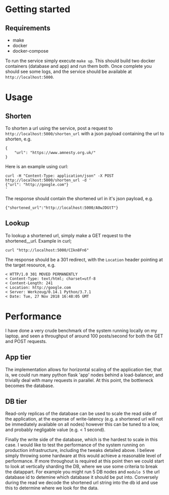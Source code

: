# Getting started

## Requirements

 - make
 - docker
 - docker-compose

To run the service simply execute `make up`. This should build two docker containers (database and app) and run them both. Once complete you should see some logs, and the service should be available at `http://localhost:5000`.

# Usage

## Shorten

To shorten a url using the service, post a request to `http://localhost:5000/shorten_url` with a json payload containing the url to shorten, e.g.
```
{
    "url": "https://www.amnesty.org.uk/"
}
```
Here is an example using curl:
```
curl -H "Content-Type: application/json" -X POST http://localhost:5000/shorten_url -d '
{"url": "http://google.com"}
'
```
The response should contain the shortened url in it's json payload, e.g.
```
{"shortened_url":"http://localhost:5000/A0wJDGtT"}
```

## Lookup

To lookup a shortened url, simply make a GET request to the shortened__url. Example in curl;
```
curl "http://localhost:5000/CIkn8Fn6"
```
The response should be a 301 redirect, with the `Location` header pointing at the target resource, e.g.
```
< HTTP/1.0 301 MOVED PERMANENTLY
< Content-Type: text/html; charset=utf-8
< Content-Length: 241
< Location: http://google.com
< Server: Werkzeug/0.14.1 Python/3.7.1
< Date: Tue, 27 Nov 2018 16:48:05 GMT
```

# Performance
I have done a very crude benchmark of the system running locally on my laptop, and seen a throughput of around 100 posts/second for both the GET and POST requests.

## App tier

The implementation allows for horizontal scaling of the application tier, that is, we could run many python flask 'app' nodes behind a load-balancer, and trivially deal with many requests in parallel. At this point, the bottleneck becomes the database.

## DB tier

Read-only replicas of the database can be used to scale the read side of the application, at the expense of write-latency (e.g. a shortened url will not be immediately available on all nodes) however this can be tuned to a low, and probably negligable value (e.g. < 1 second).

Finally the write side of the database, which is the hardest to scale in this case. I would like to test the performance of the system running on production infrastructure, including the tweaks detailed above. I believe simply throwing some hardware at this would achieve a reasonable level of performance.
If more throughout is required at this point then we could start to look at vertically sharding the DB, where we use some criteria to break the datappart. For example you might run 5 DB nodes and `modulo 5` the url database id to detemine which database it should be put into. Conversely during the read we decode the shortened url string into the db id and use this to determine where we look for the data.
